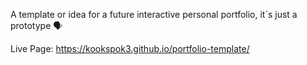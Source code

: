 A template or idea for a future interactive personal portfolio, it´s just a prototype 🗣️

Live Page: https://kookspok3.github.io/portfolio-template/
